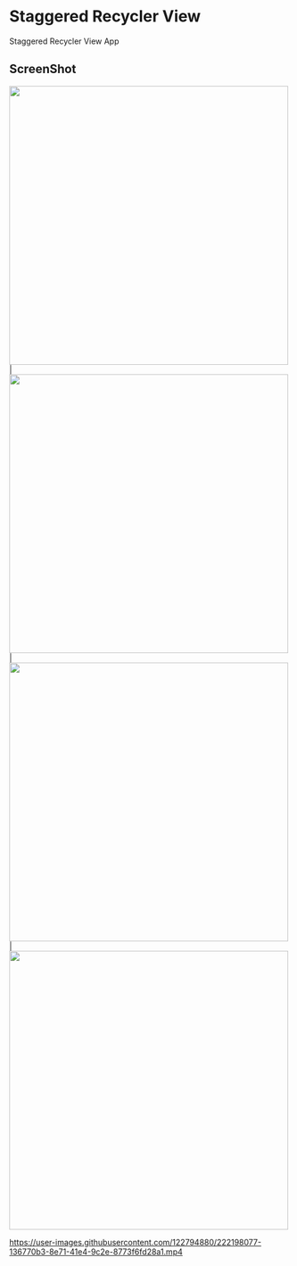 # Staggered Recycler View

Staggered Recycler View App

## ScreenShot

<img src = "https://user-images.githubusercontent.com/122794880/216785876-cf2bd0d2-fda8-43b7-9913-06f8b3387592.jpeg" height="500px"/> |
<img src = "https://user-images.githubusercontent.com/122794880/216785881-e3b48b37-2d72-4f0f-acdd-8e107e811d55.jpeg" height="500px"/> |
<img src = "https://user-images.githubusercontent.com/122794880/216785895-ea7e2d3d-c661-41ae-bbd8-13f23b01b2c8.jpeg" height="500px"/> |
<img src = "https://user-images.githubusercontent.com/122794880/216785899-b3957b95-7f7c-4c46-bf6a-b686cfd2a905.jpeg" height="500px"/>

https://user-images.githubusercontent.com/122794880/222198077-136770b3-8e71-41e4-9c2e-8773f6fd28a1.mp4
